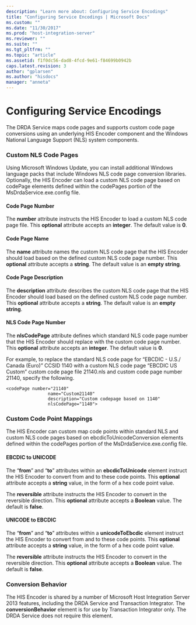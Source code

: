 ```yaml
---
description: "Learn more about: Configuring Service Encodings"
title: "Configuring Service Encodings | Microsoft Docs"
ms.custom: ""
ms.date: "11/30/2017"
ms.prod: "host-integration-server"
ms.reviewer: ""
ms.suite: ""
ms.tgt_pltfrm: ""
ms.topic: "article"
ms.assetid: f1f0dc56-dad8-4fcd-9e61-f84699b0942b
caps.latest.revision: 3
author: "gplarsen"
ms.author: "hisdocs"
manager: "anneta"
---
```

# Configuring Service Encodings
The DRDA Service maps code pages and supports custom code page conversions using an underlying HIS Encoder component and the Windows National Language Support (NLS) system components.  
  
### Custom NLS Code Pages  
 Using Microsoft Windows Update, you can install additional Windows language packs that include Windows NLS code page conversion libraries. Optionally, the HIS Encoder can load a custom NLS code page based on codePage elements defined within the codePages portion of the MsDrdaService.exe.config file.  
  
#### Code Page Number  
 The **number** attribute instructs the HIS Encoder to load a custom NLS code page file. This **optional** attribute accepts an **integer**. The default value is **0**.  
  
#### Code Page Name  
 The **name** attribute names the custom NLS code page that the HIS Encoder should load based on the defined custom NLS code page number. This **optional** attribute accepts a **string**. The default value is an **empty string**.  
  
#### Code Page Description  
 The **description** attribute describes the custom NLS code page that the HIS Encoder should load based on the defined custom NLS code page number. This **optional** attribute accepts a **string**. The default value is an **empty string**.  
  
#### NLS Code Page Number  
 The **nlsCodePage** attribute defines which standard NLS code page number that the HIS Encoder should replace with the custom code page number. This **optional** attribute accepts an **integer**. The default value is **0**.  
  
 For example, to replace the standard NLS code page for “EBCDIC - U.S./ Canada (Euro)” CCSID 1140 with a custom NLS code page “EBCDIC US Custom” custom code page file 21140.nls and custom code page number 21140, specify the following.  
  
```  
<codePage number="21140"   
                name="Custom21140"   
                description="Custom codepage based on 1140"   
                nlsCodePage="1140">  
```  
  
### Custom Code Point Mappings  
 The HIS Encoder can custom map code points within standard NLS and custom NLS code pages based on ebcdicToUnicodeConversion elements defined within the codePages portion of the MsDrdaService.exe.config file.  
  
#### EBCDIC to UNICODE  
 The “**from**” and “**to**” attributes within an **ebcdicToUnicode** element instruct the HIS Encoder to convert from and to these code points. This **optional** attribute accepts a **string** value, in the form of a hex code point value.  
  
 The **reversible** attribute instructs the HIS Encoder to convert in the reversible direction. This **optional** attribute accepts a **Boolean** value. The default is **false**.  
  
#### UNICODE to EBCDIC  
 The “**from**” and “**to**” attributes within a **unicodeToEbcdic** element instruct the HIS Encoder to convert from and to these code points. This **optional** attribute accepts a **string** value, in the form of a hex code point value.  
  
 The **reversible** attribute instructs the HIS Encoder to convert in the reversible direction. This **optional** attribute accepts a **Boolean** value. The default is **false**.  
  
### Conversion Behavior  
 The HIS Encoder is shared by a number of Microsoft Host Integration Server 2013 features, including the DRDA Service and Transaction Integrator. The **conversionBehavior** element is for use by Transaction Integrator only. The DRDA Service does not require this element.
